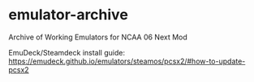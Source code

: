 # emulator-archive
Archive of Working Emulators for NCAA 06 Next Mod

EmuDeck/Steamdeck install guide: https://emudeck.github.io/emulators/steamos/pcsx2/#how-to-update-pcsx2
